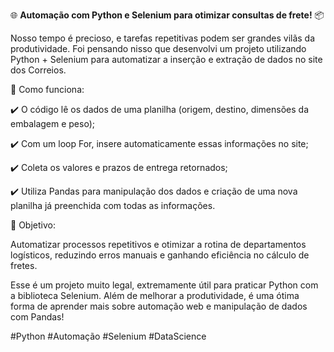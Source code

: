🌐 **Automação com Python e Selenium para otimizar consultas de frete!** 📦



Nosso tempo é precioso, e tarefas repetitivas podem ser grandes vilãs da produtividade. Foi pensando nisso que desenvolvi um projeto utilizando Python + Selenium para automatizar a inserção e extração de dados no site dos Correios.



📌 Como funciona:

✔️ O código lê os dados de uma planilha (origem, destino, dimensões da embalagem e peso);

✔️ Com um loop For, insere automaticamente essas informações no site;

✔️ Coleta os valores e prazos de entrega retornados;

✔️ Utiliza Pandas para manipulação dos dados e criação de uma nova planilha já preenchida com todas as informações.



🎯 Objetivo:

Automatizar processos repetitivos e otimizar a rotina de departamentos logísticos, reduzindo erros manuais e ganhando eficiência no cálculo de fretes.

Esse é um projeto muito legal, extremamente útil para praticar Python com a biblioteca Selenium. Além de melhorar a produtividade, é uma ótima forma de aprender mais sobre automação web e manipulação de dados com Pandas!



#Python #Automação #Selenium #DataScience
